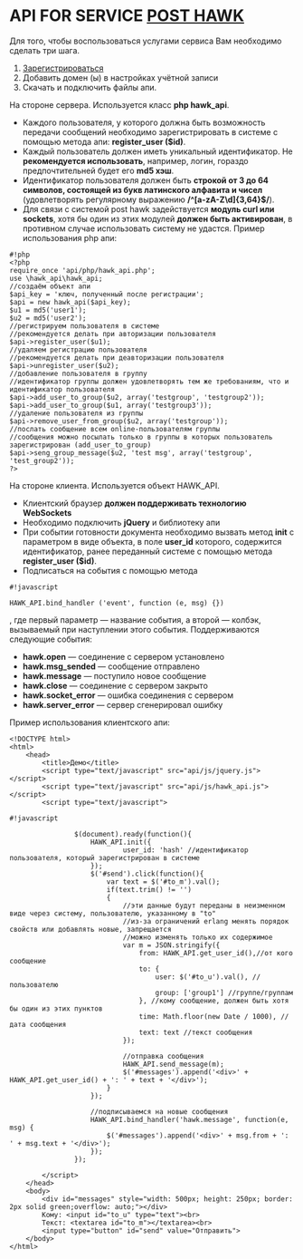 # API FOR SERVICE [POST HAWK](http://post-hawk.com)

Для того, чтобы воспользоваться услугами сервиса Вам необходимо сделать три шага.

1. [Зарегистрироваться](http://post-hawk.com/auth/)
1. Добавить домен (ы) в настройках учётной записи
1. Скачать и подключить файлы апи.

На стороне сервера. Используется класс **php hawk_api**.

* Каждого пользователя, у которого должна быть возможность передачи сообщений необходимо зарегистрировать в системе с помощью метода апи: **register_user ($id)**.
* Каждый пользователь должен иметь уникальный идентификатор. Не **рекомендуется использовать**, например, логин, гораздо предпочтительней будет его **md5 хэш**.
* Идентификатор пользователя должен быть **строкой от 3 до 64 символов, состоящей из букв латинского алфавита и чисел** (удовлетворять регулярному выражению **/^[a-zA-Z\d]{3,64}$/**).
* Для связи с системой post hawk задействуется **модуль curl или sockets**, хотя бы один из этих модулей **должен быть активирован**, в противном случае использовать систему не удастся.
Пример использования php апи:

```
#!php
<?php
require_once 'api/php/hawk_api.php';
use \hawk_api\hawk_api;
//создаём объект апи
$api_key = 'ключ, полученный после регистрации';
$api = new hawk_api($api_key);
$u1 = md5('user1');
$u2 = md5('user2');
//регистрируем пользователя в системе
//рекомендуется делать при авторизации пользователя
$api->register_user($u1);
//удаляем регистрацию пользователя
//рекомендуется делать при деавторизации пользователя
$api->unregister_user($u2);
//добавление пользователя в группу
//идентификатор группы должен удовлетворять тем же требованиям, что и идентификатор пользователя
$api->add_user_to_group($u2, array('testgroup', 'testgroup2'));
$api->add_user_to_group($u1, array('testgroup3'));
//удаление пользователя из группы
$api->remove_user_from_group($u2, array('testgroup'));
//послать сообщение всем online-пользователям группы
//сообщения можно посылать только в группы в которых пользователь зарегистрирован (add_user_to_group)
$api->seng_group_message($u2, 'test msg', array('testgroup', 'test_group2'));
?>
```


На стороне клиента. Используется объект HAWK_API.

* Клиентский браузер **должен поддерживать технологию WebSockets**
* Необходимо подключить **jQuery** и библиотеку апи
* При событии готовности документа необходимо вызвать метод **init** с параметром в виде объекта, в поле **user_id** которого, содержится идентификатор, ранее переданный системе с помощью метода **register_user ($id)**.
* Подписаться на события с помощью метода
```
#!javascript

HAWK_API.bind_handler ('event', function (e, msg) {})
```
, где первый параметр — название события, а второй — колбэк, вызываемый при наступлении этого события. Поддерживаются следующие события:

* **hawk.open** — соединение с сервером установлено
* **hawk.msg_sended** — сообщение отправлено
* **hawk.message** — поступило новое сообщение
* **hawk.close** — соединение с сервером закрыто
* **hawk.socket_error** — ошибка соединения с сервером
* **hawk.server_error** — сервер сгенерировал ошибку

Пример использования клиентского апи:

	<!DOCTYPE html>
	<html>
	    <head>
	        <title>Демо</title>
	        <script type="text/javascript" src="api/js/jquery.js"></script>
	        <script type="text/javascript" src="api/js/hawk_api.js"></script>
	        <script type="text/javascript">


```
#!javascript

	            $(document).ready(function(){
	                HAWK_API.init({
	                        user_id: 'hash' //идентификатор пользователя, который зарегистрирован в системе
	                });
	                $('#send').click(function(){
	                    var text = $('#to_m').val();
	                    if(text.trim() != '')
	                    {
	                        //эти данные будут переданы в неизменном виде через систему, пользователю, указанному в "to"
	                        //из-за ограничений erlang менять порядок свойств или добавлять новые, запрещается
	                        //можно изменять только их содержимое
	                        var m = JSON.stringify({
	                            from: HAWK_API.get_user_id(),//от кого сообщение
	                            to: {
									user: $('#to_u').val(), // пользователю
									group: ['group1'] //группе/группам
								}, //кому сообщение, должен быть хотя бы один из этих пунктов
	                            time: Math.floor(new Date / 1000), //дата сообщения
	                            text: text //текст сообщения
	                        });

	                        //отправка сообщения
	                        HAWK_API.send_message(m);
	                        $('#messages').append('<div>' + HAWK_API.get_user_id() + ': ' + text + '</div>');
	                    }
	                });

	                //подписываемся на новые сообщения
	                HAWK_API.bind_handler('hawk.message', function(e, msg) {
	                    $('#messages').append('<div>' + msg.from + ': ' + msg.text + '</div>');
	                });
	            });
```


	        </script>
	    </head>
	    <body>
	        <div id="messages" style="width: 500px; height: 250px; border: 2px solid green;overflow: auto;"></div>
	        Кому: <input id="to_u" type="text"><br>
	        Текст: <textarea id="to_m"></textarea><br>
	        <input type="button" id="send" value="Отправить">
	    </body>
	</html>
